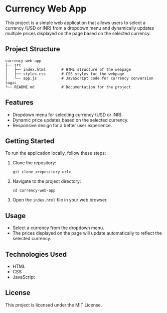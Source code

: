 # Currency Web App

This project is a simple web application that allows users to select a currency (USD or INR) from a dropdown menu and dynamically updates multiple prices displayed on the page based on the selected currency.

## Project Structure

```
currency-web-app
├── src
│   ├── index.html       # HTML structure of the webpage
│   ├── styles.css       # CSS styles for the webpage
│   └── app.js           # JavaScript code for currency conversion logic
└── README.md            # Documentation for the project
```

## Features

- Dropdown menu for selecting currency (USD or INR).
- Dynamic price updates based on the selected currency.
- Responsive design for a better user experience.

## Getting Started

To run the application locally, follow these steps:

1. Clone the repository:
   ```
   git clone <repository-url>
   ```

2. Navigate to the project directory:
   ```
   cd currency-web-app
   ```

3. Open the `index.html` file in your web browser.

## Usage

- Select a currency from the dropdown menu.
- The prices displayed on the page will update automatically to reflect the selected currency.

## Technologies Used

- HTML
- CSS
- JavaScript

## License

This project is licensed under the MIT License.